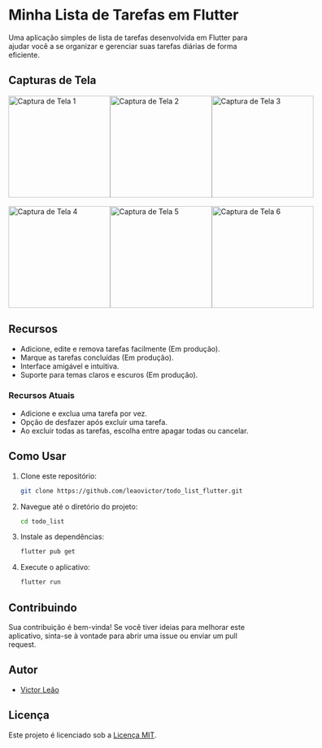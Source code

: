 # Minha Lista de Tarefas em Flutter

Uma aplicação simples de lista de tarefas desenvolvida em Flutter para ajudar você a se organizar e gerenciar suas tarefas diárias de forma eficiente.

## Capturas de Tela

<div style="display:flex; justify-content:space-around; align-items:center;">
  <img src="../todo_list/lib/screenshots/screenshot1.jpg" alt="Captura de Tela 1" width="200"/>
  <img src="../todo_list/lib/screenshots/screenshot2.jpg" alt="Captura de Tela 2" width="200"/>
  <img src="../todo_list/lib/screenshots/screenshot3.jpg" alt="Captura de Tela 3" width="200"/>
</div>
<br>
<div style="display:flex; justify-content:space-around; align-items:center;">
  <img src="../todo_list/lib/screenshots/screenshot4.jpg" alt="Captura de Tela 4" width="200"/>
  <img src="../todo_list/lib/screenshots/screenshot5.jpg" alt="Captura de Tela 5" width="200"/>
  <img src="../todo_list/lib/screenshots/screenshot6.jpg" alt="Captura de Tela 6" width="200"/>
</div>

## Recursos

- Adicione, edite e remova tarefas facilmente (Em produção).
- Marque as tarefas concluídas (Em produção).
- Interface amigável e intuitiva.
- Suporte para temas claros e escuros (Em produção).

### Recursos Atuais

- Adicione e exclua uma tarefa por vez.
- Opção de desfazer após excluir uma tarefa.
- Ao excluir todas as tarefas, escolha entre apagar todas ou cancelar.


## Como Usar

1. Clone este repositório:

    ```bash
    git clone https://github.com/leaovictor/todo_list_flutter.git
    ```

2. Navegue até o diretório do projeto:

    ```bash
    cd todo_list
    ```

3. Instale as dependências:

    ```bash
    flutter pub get
    ```

4. Execute o aplicativo:

    ```bash
    flutter run
    ```

## Contribuindo

Sua contribuição é bem-vinda! Se você tiver ideias para melhorar este aplicativo, sinta-se à vontade para abrir uma issue ou enviar um pull request.

## Autor

- [Victor Leão](https://www.linkedin.com/in/leaovictor/)

## Licença

Este projeto é licenciado sob a [Licença MIT](LICENSE).

